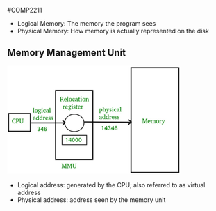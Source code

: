 #COMP2211
- Logical Memory: The memory the program sees
- Physical Memory: How memory is actually represented on the disk
## Memory Management Unit
![MMU](Images/Memory_Management_Unit.png)
- Logical address: generated by the CPU; also referred to as virtual address
- Physical address: address seen by the memory unit